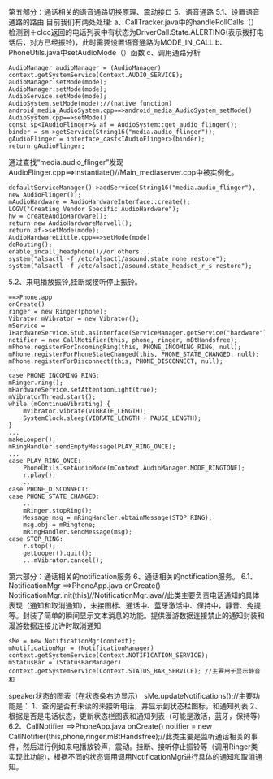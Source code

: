 第五部分：通话相关的语音通路切换原理、震动接口 
5、语音通路 
5.1、设置语音通路的路由 
目前我们有两处处理: 
a、CallTracker.java中的handlePollCalls（）检测到＋clcc返回的电话列表中有状态为DriverCall.State.ALERTING(表示拨打电话后，对方已经振铃)，此时需要设置语音通路为MODE_IN_CALL 
b、PhoneUtils.java中setAudioMode（）函数 
c、调用通路分析 
```  
AudioManager audioManager = (AudioManager) context.getSystemService(Context.AUDIO_SERVICE);
audioManager.setMode(mode);
AudioManager.setMode(mode);
AudioService.setMode(mode);
AudioSystem.setMode(mode);//(native function)
android_media_AudioSystem.cpp==>android_media_AudioSystem_setMode()
AudioSystem.cpp==>setMode()
const sp<IAudioFlinger>& af = AudioSystem::get_audio_flinger();
binder = sm->getService(String16("media.audio_flinger"));
gAudioFlinger = interface_cast<IAudioFlinger>(binder);
return gAudioFlinger; 
```
通过查找“media.audio_flinger”发现AudioFlinger.cpp==>instantiate()//Main_mediaserver.cpp中被实例化。      
```  
defaultServiceManager()->addService(String16("media.audio_flinger"), new AudioFlinger());
mAudioHardware = AudioHardwareInterface::create();
LOGV("Creating Vendor Specific AudioHardware");
hw = createAudioHardware();
return new AudioHardwareMarvell(); 
return af->setMode(mode); 
AudioHardwareLittle.cpp==>setMode(mode)
doRouting();
enable_incall_headphone()//or others...
system("alsactl -f /etc/alsactl/asound.state_none restore");
system("alsactl -f /etc/alsactl/asound.state_headset_r_s restore");
```
5.2、来电播放振铃,挂断或接听停止振铃。 
```  
==>Phone.app
onCreate()
ringer = new Ringer(phone);
Vibrator mVibrator = new Vibrator();
mService = IHardwareService.Stub.asInterface(ServiceManager.getService("hardware"));
notifier = new CallNotifier(this, phone, ringer, mBtHandsfree);
mPhone.registerForIncomingRing(this, PHONE_INCOMING_RING, null);
mPhone.registerForPhoneStateChanged(this, PHONE_STATE_CHANGED, null);
mPhone.registerForDisconnect(this, PHONE_DISCONNECT, null);
...
case PHONE_INCOMING_RING: 
mRinger.ring();
mHardwareService.setAttentionLight(true);
mVibratorThread.start();
while (mContinueVibrating) { 
	mVibrator.vibrate(VIBRATE_LENGTH);
	SystemClock.sleep(VIBRATE_LENGTH + PAUSE_LENGTH);
} 
...
makeLooper();
mRingHandler.sendEmptyMessage(PLAY_RING_ONCE);
...
case PLAY_RING_ONCE: 
	PhoneUtils.setAudioMode(mContext,AudioManager.MODE_RINGTONE);
	r.play();
	...
case PHONE_DISCONNECT: 
case PHONE_STATE_CHANGED: 
	...
	mRinger.stopRing();
	Message msg = mRingHandler.obtainMessage(STOP_RING);
	msg.obj = mRingtone;
	mRingHandler.sendMessage(msg);
case STOP_RING: 
	r.stop();
	getLooper().quit();
	...mVibrator.cancel();
```
第六部分：通话相关的notification服务 
6、通话相关的notification服务。 
6.1、NotificationMgr 
==>PhoneApp.java 
onCreate() 
NotificationMgr.init(this)//NotificationMgr.java//此类主要负责电话通知的具体表现（通知和取消通知），未接图标、通话中、蓝牙激活中、保持中，静音、免提等。封装了简单的瞬间显示文本消息的功能。提供漫游数据连接禁止的通知封装和漫游数据连接允许时取消通知 
```  
sMe = new NotificationMgr(context); 
mNotificationMgr = (NotificationManager) 
context.getSystemService(Context.NOTIFICATION_SERVICE); 
mStatusBar = (StatusBarManager) context.getSystemService(Context.STATUS_BAR_SERVICE); //主要用于显示静音和
```
speaker状态的图表（在状态条右边显示） 
sMe.updateNotifications();//主要功能是： 
1、查询是否有未读的未接听电话，并显示到状态栏图标，和通知列表 
2、根据是否是电话状态，更新状态栏图表和通知列表（可能是激活，蓝牙，保持等） 
6.2、CallNotifier 
==>PhoneApp.java 
onCreate() 
notifier = new CallNotifier(this,phone,ringer,mBtHandsfree);//此类主要是监听通话相关的事件，然后进行例如来电播放铃声，震动。挂断、接听停止振铃等（调用Ringer类实现此功能)，根据不同的状态调用调用NotificationMgr进行具体的通知和取消通知。 